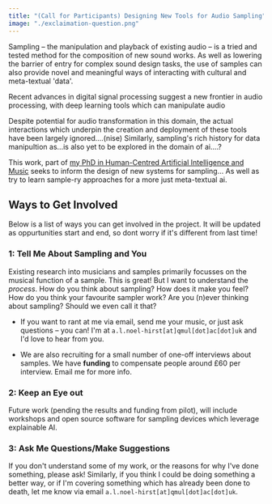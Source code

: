 ```yaml
---
title: "(Call for Participants) Designing New Tools for Audio Sampling"
image: "./exclaimation-question.png"
---
```

<!-- ## Background -->

Sampling – the manipulation and playback of existing audio – is a tried and tested method for the composition of new sound works. As well as lowering the barrier of entry for complex sound design tasks, the use of samples can also provide novel and meaningful ways of interacting with cultural and meta-textual 'data'.

<!-- Existing sampling methods () have offered novel means of interacting with  for decades……eg -->
Recent advances in digital signal processing suggest a new frontier in audio processing, with deep learning tools which can manipulate audio 

Despite potential for audio transformation in this domain, the actual interactions which underpin the creation and deployment of these tools have been largely ignored....(nise) Similarly, sampling's rich history for data manipultion as...is also yet to be explored in the domain of ai....?

<!-- they are routinely ignored by advances in ai/dsp technology. Existing for.. retrieval -->

This work, part of [my PhD in Human-Centred Artificial Intelligence and Music]() seeks to inform the design of new systems for sampling…
As well as try to learn sample-ry approaches for a more just meta-textual ai. 


## Ways to Get Involved

Below is a list of ways you can get involved in the project. It will be updated as oppurtunities start and end, so dont worry if it's different from last time!

### 1: Tell Me About Sampling and You

Existing research into musicians and samples primarily focusses on the musical function of a sample. This is great! But I want to understand the *process*. How do you think about sampling? How does it make you feel? How do you think your favourite sampler work? Are you (n)ever thinking about sampling? Should we even call it that?

- If you want to rant at me via email, send me your music, or just ask questions – you can! I'm at `a.l.noel-hirst[at]qmul[dot]ac[dot]uk` and I'd love to hear from you.

- We are also recruiting for a small number of one-off interviews about samples. We have **funding** to compensate people around £60 per interview. Email me for more info.


### 2: Keep an Eye out

Future work (pending the results and funding from pilot), will include workshops and open source software for sampling devices which leverage explainable AI.

### 3: Ask Me Questions/Make Suggestions

If you don't understand some of my work, or the reasons for why I've done something, please ask! Similarly, if you think I could be doing something a better way, or if I'm covering something which has already been done to death, let me know via email `a.l.noel-hirst[at]qmul[dot]ac[dot]uk`. 
<!-- I spend criminaly little time in my emails, so help me out  -->